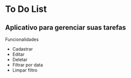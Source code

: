 # To Do List
## Aplicativo para gerenciar suas tarefas
Funcionalidades
- Cadastrar
- Editar
- Deletar
- Filtrar por data
- Limpar filtro
